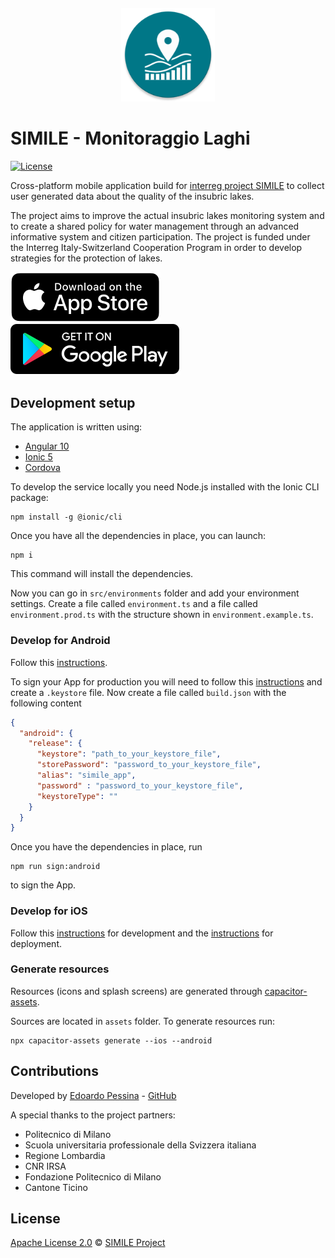 <h4 align="center">
<img src="https://raw.githubusercontent.com/interreg-simile/simile-app/main/media/logo.png" width="150" alt="SIMILE">
</h4>

# SIMILE - Monitoraggio Laghi

[![License](https://img.shields.io/badge/License-Apache%202.0-blue.svg)](https://opensource.org/licenses/Apache-2.0)

Cross-platform mobile application build for
[interreg project SIMILE](https://progetti.interreg-italiasvizzera.eu/it/b/78/sistemainformativoperilmonitoraggiointegratodeilaghiinsubriciedeiloroe)
to collect user generated data about the quality of the insubric lakes.

The project aims to improve the actual insubric lakes monitoring system and to create a shared policy for water management
through an advanced informative system and citizen participation. The project is funded under the Interreg Italy-Switzerland Cooperation
Program in order to develop strategies for the protection of lakes.

[![Get it on App Store](https://raw.githubusercontent.com/interreg-simile/simile-app/bdde33ee8be3df1bd06c44f3d3ff6547aaa5fd7d/media/download_on_the_app_store_badge.svg)](https://apps.apple.com/us/app/simile-monitoraggio-laghi/id1534852535)
[![Get it on Google Play](https://raw.githubusercontent.com/interreg-simile/simile-app/bdde33ee8be3df1bd06c44f3d3ff6547aaa5fd7d/media/download_on_the_play_store_badge.svg)](https://play.google.com/store/apps/details?id=com.polimi.simile&hl=it)


## Development setup

The application is written using:
- [Angular 10](https://v10.angular.io/docs)
- [Ionic 5](https://ionicframework.com/docs)
- [Cordova](https://cordova.apache.org/)

To develop the service locally you need Node.js installed with the Ionic CLI package:
```shell
npm install -g @ionic/cli
```

Once you have all the dependencies in place, you can launch:

```shell
npm i
```

This command will install the dependencies.

Now you can go in `src/environments` folder and add your environment settings.
Create a file called `environment.ts` and a file called `environment.prod.ts` with the structure shown in `environment.example.ts`.

### Develop for Android

Follow this [instructions](https://ionicframework.com/docs/developing/android).

To sign your App for production you will need to follow this
[instructions](https://developer.android.com/studio/publish/app-signing.html) and create a `.keystore` file.
Now create a file called `build.json` with the following content
```json
{
  "android": {
    "release": {
      "keystore": "path_to_your_keystore_file",
      "storePassword": "password_to_your_keystore_file",
      "alias": "simile_app",
      "password" : "password_to_your_keystore_file",
      "keystoreType": ""
    }
  }
}
```
Once you have the dependencies in place, run
```shell
npm run sign:android
```
to sign the App.

### Develop for iOS

Follow this [instructions](https://ionicframework.com/docs/developing/ios) for development and the
[instructions](https://ionicframework.com/docs/deployment/app-store) for deployment.

### Generate resources

Resources (icons and splash screens) are generated through 
[capacitor-assets](https://github.com/ionic-team/capacitor-assets).

Sources are located in `assets` folder. To generate resources run:

```shell
npx capacitor-assets generate --ios --android
```

## Contributions

Developed by [Edoardo Pessina](mailto:edoardopessina.priv@gmail.com) - [GitHub](https://github.com/epessina)

A special thanks to the project partners:

- Politecnico di Milano
- Scuola universitaria professionale della Svizzera italiana
- Regione Lombardia
- CNR IRSA
- Fondazione Politecnico di Milano
- Cantone Ticino


## License
[Apache License 2.0](https://choosealicense.com/licenses/apache-2.0/) © [SIMILE Project](mailto:interreg-simile@polimi.it)
